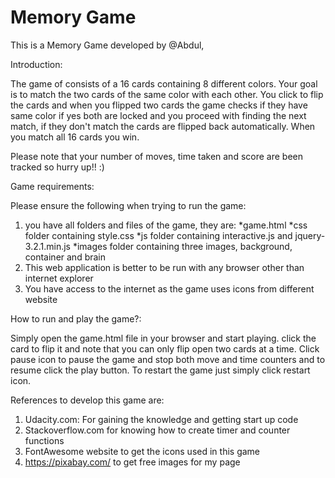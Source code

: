 # Memory Game

This is a Memory Game developed by @Abdul,

Introduction:

The game of consists of a 16 cards containing 8 different colors.
Your goal is to match the two cards of the same color with each
other. You click to flip the cards and when you flipped two cards
the game checks if they have same color if yes both are locked and
you proceed with finding the next match, if they don't match the
cards are flipped back automatically. When you match all 16 cards
you win.

Please note that your number of moves, time taken and score are
been tracked so hurry up!! :)

Game requirements:

Please ensure the following when trying to run the game:

1) you have all folders and files of the game, they are:
	*game.html
	*css folder containing style.css
	*js folder containing interactive.js and jquery-3.2.1.min.js
	*images folder containing three images, background, container and brain
2) This web application is better to be run with any browser other than internet explorer
3) You have access to the internet as the game uses icons from different website

How to run and play the game?:

Simply open the game.html file in your browser and start playing. click the card to flip it
and note that you can only flip open two cards at a time. Click pause icon to pause the game
and stop both move and time counters and to resume click the play button. To restart the game
just simply click restart icon.

References to develop this game are:
1) Udacity.com: For gaining the knowledge and getting start up code
2) Stackoverflow.com for knowing how to create timer and counter functions
3) FontAwesome website to get the icons used in this game
4) https://pixabay.com/ to get free images for my page
